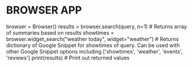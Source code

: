 # BROWSER APP
browser = Browser()
results = browser.search(query, n=1) # Returns array of summaries based on results
showtimes = browser.widget_search("weather today", widget="weather") # Returns dictionary of Google Snippet for showtimes of query. Can be used with other Google Snippet options including ['showtimes', 'weather', 'events', 'reviews']
print(results) # Print out returned values
